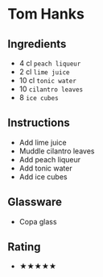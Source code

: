 # Tom Hanks

## Ingredients
- 4 cl `peach liqueur`
- 2 cl `lime juice`
- 10 cl `tonic water`
- 10 `cilantro leaves`
- 8 `ice cubes`

## Instructions
- Add lime juice
- Muddle cilantro leaves
- Add peach liqueur
- Add tonic water
- Add ice cubes

## Glassware
- Copa glass

## Rating
- ★★★★★